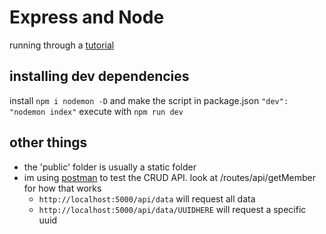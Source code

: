 # Express and Node
running through a [tutorial](https://youtu.be/L72fhGm1tfE)

## installing dev dependencies
install
```npm i nodemon -D```
and make the script in package.json
```"dev": "nodemon index"```
execute with
```npm run dev```

## other things
* the 'public' folder is usually a static folder
* im using [postman](https://www.getpostman.com/) to test the CRUD API. look at /routes/api/getMember for how that works
	* ```http://localhost:5000/api/data``` will request all data
	* ```http://localhost:5000/api/data/UUIDHERE``` will request a specific uuid